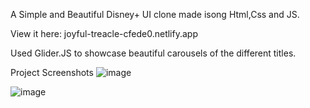 A Simple and Beautiful Disney+ UI clone made isong Html,Css and JS.

View it here: joyful-treacle-cfede0.netlify.app

Used Glider.JS to showcase beautiful carousels of the different titles. 

Project Screenshots
![image](https://github.com/Shubham27052/DisneyPlus-UI-Clone/assets/68993711/ed28166f-b406-411d-813b-51ec6a3f393f)

![image](https://github.com/Shubham27052/DisneyPlus-UI-Clone/assets/68993711/39260fa4-566e-4cbb-b6d6-0ae256fb74bd)
